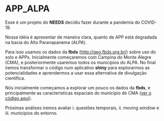 # APP_ALPA

Esse é um projeto do **NEEDS** decidiu fazer durante a pandemia do COVID-19. 

Nossa idéia é apresentar de maneira clara, quanto de APP está degradada na bacia do Alto Paranapanema (*ALPA*).

Para isso usamos os dados da **fbds** (http://geo.fbds.org.br/) sobre uso do solo e APPs. Inicialmente começaremos com Campina do Monte Alegre (CMA), e posteriormente usaremos todos os municípios do ALPA. No final iremos transformar o código num aplicativo **shiny** para explorarmos as potencialidades e aprendermos a usar essa alternativa de divulgação científica.

Nós inicialmente começamos a explorar um pouco os dados da **fbds**, e principalmente as características espaciais do município de CMA ([ver o código aqui](https://github.com/alecamar/APP_ALPA/blob/master/Plot_APP_CMA_no_rmd.Rmd)).

Próximas análises iremos avaliar i. questões temporais, ii. moving window e iii. municípios do entorno.
